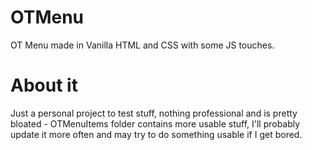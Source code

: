 # OTMenu
 OT Menu made in Vanilla HTML and CSS with some JS touches.

# About it
Just a personal project to test stuff, nothing professional and is pretty bloated - OTMenuItems folder contains more usable stuff, I'll probably update it more often and may try to do something usable if I get bored.

